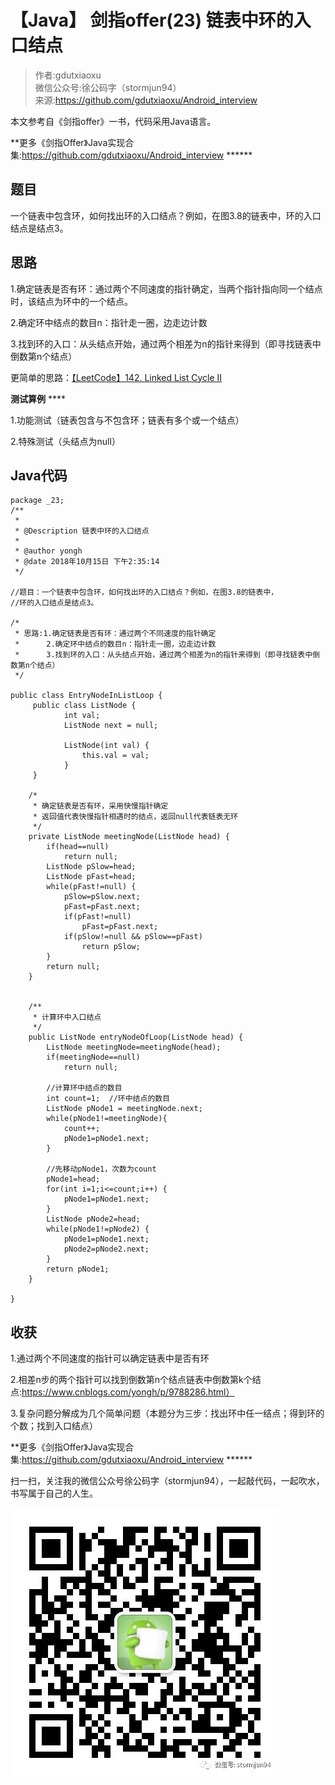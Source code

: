# 【Java】 剑指offer(23) 链表中环的入口结点  
  
> 作者:gdutxiaoxu<br/> 微信公众号:徐公码字（stormjun94）<br/>来源:https://github.com/gdutxiaoxu/Android_interview

本文参考自《剑指offer》一书，代码采用Java语言。

**更多《剑指Offer》Java实现合集:https://github.com/gdutxiaoxu/Android_interview ******

## 题目

一个链表中包含环，如何找出环的入口结点？例如，在图3.8的链表中，环的入口结点是结点3。

## 思路

1.确定链表是否有环：通过两个不同速度的指针确定，当两个指针指向同一个结点时，该结点为环中的一个结点。

2.确定环中结点的数目n：指针走一圈，边走边计数

3.找到环的入口：从头结点开始，通过两个相差为n的指针来得到（即寻找链表中倒数第n个结点）

更简单的思路：[【LeetCode】142. Linked List Cycle
II](https://www.cnblogs.com/yongh/p/9981395.html "发布于2018-11-19 09:21")

**测试算例** ****

1.功能测试（链表包含与不包含环；链表有多个或一个结点）

2.特殊测试（头结点为null）

## **Java代码**

    
    
    package _23;
    /**
     * 
     * @Description 链表中环的入口结点 
     *
     * @author yongh
     * @date 2018年10月15日 下午2:35:14
     */
    
    //题目：一个链表中包含环，如何找出环的入口结点？例如，在图3.8的链表中，
    //环的入口结点是结点3。
    
    /*
     * 思路:1.确定链表是否有环：通过两个不同速度的指针确定
     * 	  	2.确定环中结点的数目n：指针走一圈，边走边计数
     * 		3.找到环的入口：从头结点开始，通过两个相差为n的指针来得到（即寻找链表中倒数第n个结点）
     */
    
    public class EntryNodeInListLoop {
    	 public class ListNode {
    		    int val;
    		    ListNode next = null;
    
    		    ListNode(int val) {
    		        this.val = val;
    		    }
    	 }
    	
    	/*
    	 * 确定链表是否有环，采用快慢指针确定
    	 * 返回值代表快慢指针相遇时的结点，返回null代表链表无环
    	 */
    	private ListNode meetingNode(ListNode head) {
    		if(head==null)
    			return null;
    		ListNode pSlow=head;
    		ListNode pFast=head;
    		while(pFast!=null) {
    			pSlow=pSlow.next;
    			pFast=pFast.next;
    			if(pFast!=null)
    				pFast=pFast.next;
    			if(pSlow!=null && pSlow==pFast)
    				return pSlow;
    		}
    		return null;		
    	}
    	
    	
    	/**
    	 * 计算环中入口结点
    	 */
    	public ListNode entryNodeOfLoop(ListNode head) {
    		ListNode meetingNode=meetingNode(head);
    		if(meetingNode==null)
    			return null;
    		
    		//计算环中结点的数目
    		int count=1;  //环中结点的数目
    		ListNode pNode1 = meetingNode.next;
    		while(pNode1!=meetingNode){
    			count++;
    			pNode1=pNode1.next;
    		}
    		
    		//先移动pNode1，次数为count
    		pNode1=head;
    		for(int i=1;i<=count;i++) {
    			pNode1=pNode1.next;
    		}
    		ListNode pNode2=head;
    		while(pNode1!=pNode2) {
    			pNode1=pNode1.next;
    			pNode2=pNode2.next;
    		}
    		return pNode1;		
    	}
    	
    }
    

## **收获**

1.通过两个不同速度的指针可以确定链表中是否有环

2.相差n步的两个指针可以找到倒数第n个结点链表中倒数第k个结点:https://www.cnblogs.com/yongh/p/9788286.html）

3.复杂问题分解成为几个简单问题（本题分为三步：找出环中任一结点；得到环的个数；找到入口结点）

**更多《剑指Offer》Java实现合集:https://github.com/gdutxiaoxu/Android_interview ******

扫一扫，关注我的微信公众号徐公码字（stormjun94），一起敲代码，一起吹水，书写属于自己的人生。

![](https://raw.githubusercontent.com/gdutxiaoxu/blog_pic/master/offer/20200722234908.png)